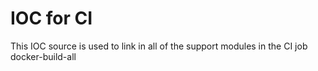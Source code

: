# IOC for CI

This IOC source is used to link in all of the support modules in the CI
job docker-build-all